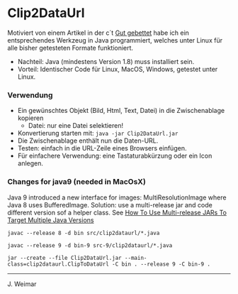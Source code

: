 # Clip2DataUrl
Motiviert von einem Artikel in der c´t 
[Gut gebettet](https://www.heise.de/select/ct/2023/10/2307509274576696945)
habe ich ein entsprechendes Werkzeug in Java programmiert, welches unter Linux für alle
bisher getesteten Formate funktioniert. 

- Nachteil: Java (mindestens Version 1.8) muss installiert sein.
- Vorteil: Identischer Code für Linux, MacOS, Windows, getestet unter Linux.

### Verwendung
- Ein gewünschtes Objekt (Bild, Html, Text, Datei) in die Zwischenablage kopieren
	- Datei: nur eine Datei selektieren!
- Konvertierung starten mit: `java -jar Clip2DataUrl.jar`
- Die Zwischenablage enthält nun die Daten-URL.
- Testen: einfach in die URL-Zeile eines Browsers einfügen.
- Für einfachere Verwendung: eine Tastaturabkürzung oder ein Icon anlegen.

### Changes for java9 (needed in MacOsX)
Java 9 introduced a new interface for images: MultiResolutionImage
where Java 8 uses BufferedImage. Solution: use a multi-release jar and code different version sof a helper class.
See [How To Use Multi-release JARs To Target Multiple Java Versions](https://nipafx.dev/multi-release-jars-multiple-java-versions/)

`javac --release 8 -d bin src/clip2dataurl/*.java`

`javac --release 9 -d bin-9 src-9/clip2dataurl/*.java`

`jar --create --file Clip2DataUrl.jar --main-class=clip2dataurl.ClipToDataUrl -C bin . --release 9 -C bin-9 . `

---
J. Weimar


